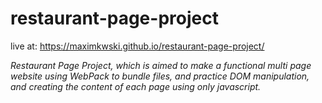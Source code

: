 # restaurant-page-project
live at: https://maximkwski.github.io/restaurant-page-project/

*Restaurant Page Project, which is aimed to make a functional multi page website using WebPack to bundle files, and practice DOM manipulation, and creating the content of each page using only javascript.*